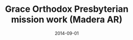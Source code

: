 ---
date: &id001 2014-09-01
end_date: null
location:
  address: 500 Sunset Avenue
  city: Madera
  state: AR
minister:
- end: null
  name: Terry Thole
  start: 2014-01-01
  type: pastor
ministers:
- Terry Thole
name: Grace Orthodox Presbyterian mission work
names: null
origination_date: *id001
raw_data: "AR Madera\n\nGrace Orthodox Presbyterian mission work (September\
  \ 2014\u2013 )\nMadera United Methodist Church, 500 Sunset Avenue\nPastor: Terry\
  \ Thole, 2014\u2013"
received_from: null
states:
- AR
status:
  active: true
  end_date: null
  reason: null
  received_from: null
  withdrawal_to: null
title: Grace Orthodox Presbyterian mission work (Madera AR)

---